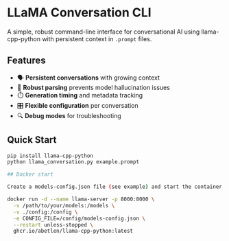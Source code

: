 # LLaMA Conversation CLI

A simple, robust command-line interface for conversational AI using llama-cpp-python with persistent context in `.prompt` files.

## Features
- 🗣️ **Persistent conversations** with growing context
- 🔧 **Robust parsing** prevents model hallucination issues
- ⏱️ **Generation timing** and metadata tracking
- 🎛️ **Flexible configuration** per conversation
- 🔍 **Debug modes** for troubleshooting

## Quick Start
```bash
pip install llama-cpp-python
python llama_conversation.py example.prompt

## Docker start

Create a models-config.json file (see example) and start the container:

docker run -d --name llama-server -p 8000:8000 \
  -v /path/to/your/models:/models \
  -v ./config:/config \
  -e CONFIG_FILE=/config/models-config.json \
  --restart unless-stopped \
  ghcr.io/abetlen/llama-cpp-python:latest